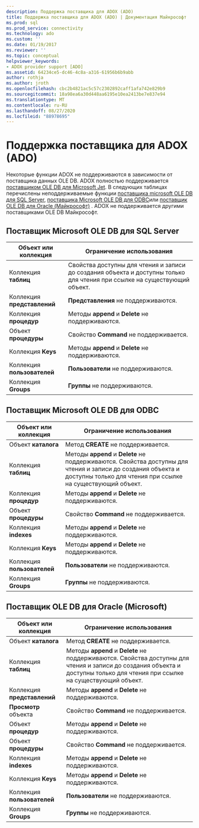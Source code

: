 ```yaml
---
description: Поддержка поставщика для ADOX (ADO)
title: Поддержка поставщика для ADOX (ADO) | Документация Майкрософт
ms.prod: sql
ms.prod_service: connectivity
ms.technology: ado
ms.custom: ''
ms.date: 01/19/2017
ms.reviewer: ''
ms.topic: conceptual
helpviewer_keywords:
- ADOX provider support [ADO]
ms.assetid: 64234ce5-dc46-4c8a-a316-61956b6b9abb
author: rothja
ms.author: jroth
ms.openlocfilehash: cbc2b4821ac5c57c2302892caff1afa742e829b9
ms.sourcegitcommit: 18a98ea6a30d448aa6195e10ea2413be7e837e94
ms.translationtype: MT
ms.contentlocale: ru-RU
ms.lasthandoff: 08/27/2020
ms.locfileid: "88978695"
---
```

# <a name="provider-support-for-adox-ado"></a>Поддержка поставщика для ADOX (ADO)
Некоторые функции ADOX не поддерживаются в зависимости от поставщика данных OLE DB. ADOX полностью поддерживается [поставщиком OLE DB для Microsoft Jet](../appendixes/microsoft-ole-db-provider-for-microsoft-jet.md). В следующих таблицах перечислены неподдерживаемые функции [поставщика microsoft OLE DB для SQL Server](../appendixes/microsoft-ole-db-provider-for-sql-server.md), [поставщика Microsoft OLE DB для ODBC](../appendixes/microsoft-ole-db-provider-for-odbc.md)или [поставщик OLE DB для Oracle (Майкрософт)](../appendixes/microsoft-ole-db-provider-for-oracle.md) . ADOX не поддерживается другими поставщиками OLE DB Майкрософт.  
  
## <a name="microsoft-ole-db-provider-for-sql-server"></a>Поставщик Microsoft OLE DB для SQL Server  
  
|Объект или коллекция|Ограничение использования|  
|--------------------------|-----------------------|  
|Коллекция **таблиц**|Свойства доступны для чтения и записи до создания объекта и доступны только для чтения при ссылке на существующий объект.|  
|Коллекция **представлений**|**Представления** не поддерживаются.|  
|Коллекция **процедур**|Методы **append** и **Delete** не поддерживаются.|  
|Объект **процедуры**|Свойство **Command** не поддерживается.|  
|Коллекция **Keys**|Методы **append** и **Delete** не поддерживаются.|  
|Коллекция **пользователей**|**Пользователи** не поддерживаются.|  
|Коллекция **Groups**|**Группы** не поддерживаются.|  
  
## <a name="microsoft-ole-db-provider-for-odbc"></a>Поставщик Microsoft OLE DB для ODBC  
  
|Объект или коллекция|Ограничение использования|  
|--------------------------|-----------------------|  
|Объект **каталога**|Метод **CREATE** не поддерживается.|  
|Коллекция **таблиц**|Методы **append** и **Delete** не поддерживаются. Свойства доступны для чтения и записи до создания объекта и доступны только для чтения при ссылке на существующий объект.|  
|Коллекция **процедур**|Методы **append** и **Delete** не поддерживаются.|  
|Объект **процедуры**|Свойство **Command** не поддерживается.|  
|Коллекция **indexes**|Методы **append** и **Delete** не поддерживаются.|  
|Коллекция **Keys**|Методы **append** и **Delete** не поддерживаются.|  
|Коллекция **пользователей**|**Пользователи** не поддерживаются.|  
|Коллекция **Groups**|**Группы** не поддерживаются.|  
  
## <a name="microsoft-ole-db-provider-for-oracle"></a>Поставщик OLE DB для Oracle (Microsoft)  
  
|Объект или коллекция|Ограничение использования|  
|--------------------------|-----------------------|  
|Объект **каталога**|Метод **CREATE** не поддерживается.|  
|Коллекция **таблиц**|Методы **append** и **Delete** не поддерживаются. Свойства доступны для чтения и записи до создания объекта и доступны только для чтения при ссылке на существующий объект.|  
|Коллекция **представлений**|Методы **append** и **Delete** не поддерживаются.|  
|**Просмотр** объекта|Свойство **Command** не поддерживается.|  
|Объект **процедур**|Методы **append** и **Delete** не поддерживаются.|  
|Объект **процедуры**|Свойство **Command** не поддерживается.|  
|Коллекция **indexes**|Методы **append** и **Delete** не поддерживаются.|  
|Коллекция **Keys**|Методы **append** и **Delete** не поддерживаются.|  
|Коллекция **пользователей**|**Пользователи** не поддерживаются.|  
|Коллекция **Groups**|**Группы** не поддерживаются.|